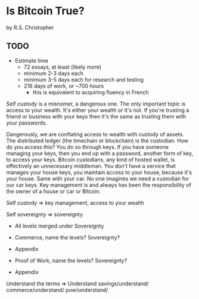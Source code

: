 # Is Bitcoin True?
by R.S. Christopher

## TODO
+ Estimate time
    - 72 essays, at least (likely more)
    - minimum 2-3 days each
    - minimum 3-5 days each for research and testing
    - 216 days of work, or ~700 hours
        - this is equivalent to acquiring fluency in French


Self custody is a misnomer,
 a dangerous one.
The only important topic is access to your wealth.
It's either your wealth or it's not.
If you're trusting a friend or business with
 your keys then it's the same as trusting them
 with your passwords.

Dangerously, we are conflating access to wealth
 with custody of assets.
The distributed ledger
 (the timechain or blockchain)
 is the custodian.
How do you access this?
You do so through keys.
If you have someone managing your keys,
 then you end up with a password,
 another form of key,
 to access your keys.
Bitcoin custodians, any kind of
 hosted wallet,
 is effectively an unnecessary middleman.
You don't have a service that manages
 your house keys, you maintain access
 to your house, because it's your house.
Same with your car.
No one imagines we need a custodian
 for our car keys.
Key management is and always has been
 the responsibility of the owner
 of a house or car or Bitcoin.

Self custody => key management, access to your wealth

Self sovereignty => sovereignty

+ All levels merged under Sovereignty

+ Commerce, name the levels? Sovereignty?
+ Appendix 

+ Proof of Work, name the levels? Sovereignty?
+ Appendix 

Understand the terms => Understand 
savings/understand/
commerce/understand/
pow/understand/


